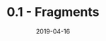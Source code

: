 ---
title: 0.1 - Fragments
date: 2019-04-16
excerpt: Learn how to use fragments and activitites in Android
icon:
  type: fas
  name: fa-clone
color: green
sections:
  - /basic/fragment/instructions
  - /basic/fragment/walkthrough
---